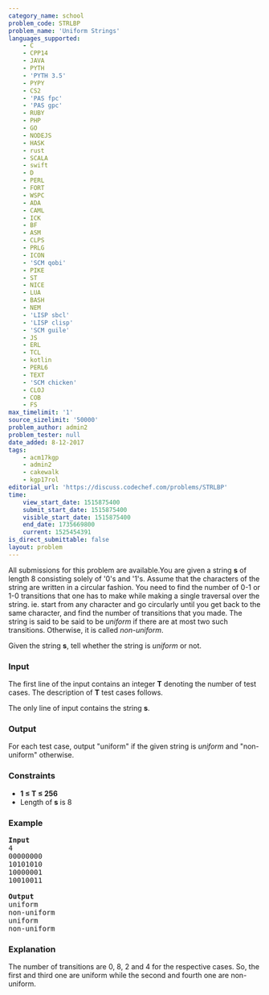 ```yaml
---
category_name: school
problem_code: STRLBP
problem_name: 'Uniform Strings'
languages_supported:
    - C
    - CPP14
    - JAVA
    - PYTH
    - 'PYTH 3.5'
    - PYPY
    - CS2
    - 'PAS fpc'
    - 'PAS gpc'
    - RUBY
    - PHP
    - GO
    - NODEJS
    - HASK
    - rust
    - SCALA
    - swift
    - D
    - PERL
    - FORT
    - WSPC
    - ADA
    - CAML
    - ICK
    - BF
    - ASM
    - CLPS
    - PRLG
    - ICON
    - 'SCM qobi'
    - PIKE
    - ST
    - NICE
    - LUA
    - BASH
    - NEM
    - 'LISP sbcl'
    - 'LISP clisp'
    - 'SCM guile'
    - JS
    - ERL
    - TCL
    - kotlin
    - PERL6
    - TEXT
    - 'SCM chicken'
    - CLOJ
    - COB
    - FS
max_timelimit: '1'
source_sizelimit: '50000'
problem_author: admin2
problem_tester: null
date_added: 8-12-2017
tags:
    - acm17kgp
    - admin2
    - cakewalk
    - kgp17rol
editorial_url: 'https://discuss.codechef.com/problems/STRLBP'
time:
    view_start_date: 1515875400
    submit_start_date: 1515875400
    visible_start_date: 1515875400
    end_date: 1735669800
    current: 1525454391
is_direct_submittable: false
layout: problem
---
```

All submissions for this problem are available.You are given a string **s** of length 8 consisting solely of '0's and '1's. Assume that the characters of the string are written in a circular fashion. You need to find the number of 0-1 or 1-0 transitions that one has to make while making a single traversal over the string. ie. start from any character and go circularly until you get back to the same character, and find the number of transitions that you made. The string is said to be said to be *uniform* if there are at most two such transitions. Otherwise, it is called *non-uniform*.

Given the string **s**, tell whether the string is *uniform* or not.

### Input

The first line of the input contains an integer **T** denoting the number of test cases. The description of **T** test cases follows.

The only line of input contains the string **s**.

### Output

For each test case, output "uniform" if the given string is *uniform* and "non-uniform" otherwise.

### Constraints

- **1 ≤ T ≤ 256**
- Length of **s** is 8

### Example

<pre>
<b>Input</b>
4
00000000
10101010
10000001
10010011

<b>Output</b>
uniform
non-uniform
uniform
non-uniform
</pre>
### Explanation

The number of transitions are 0, 8, 2 and 4 for the respective cases. So, the first and third one are uniform while the second and fourth one are non-uniform.
